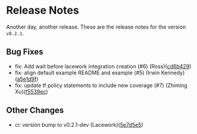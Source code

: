 # Release Notes
Another day, another release. These are the release notes for the version `v0.2.1`.

## Bug Fixes
* fix: Add wait before lacework integration creation (#6) (Ross)([cd6b429](https://github.com/lacework/terraform-oci-config/commit/cd6b4297253eaa4adca1f7b03ef2ef330759cdea))
* fix: align default example README and example (#5) (Irwin Kennedy)([a5e1d9f](https://github.com/lacework/terraform-oci-config/commit/a5e1d9f5951f5bd04024ebda89d3b2536681ca31))
* fix: update tf policy statements to include new coverage (#7) (Zhiming Xu)([f5539ec](https://github.com/lacework/terraform-oci-config/commit/f5539ec2808acf99a120267a9bdbe57a5d05a899))
## Other Changes
* ci: version bump to v0.2.1-dev (Lacework)([5e7d5e5](https://github.com/lacework/terraform-oci-config/commit/5e7d5e5b9e0af10c540b846423ff9b139e3d8c96))
